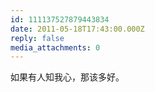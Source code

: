 ```yaml
---
id: 111137527879443834
date: 2011-05-18T17:43:00.000Z
reply: false
media_attachments: 0
---
```


如果有人知我心，那该多好。 ​​​​

